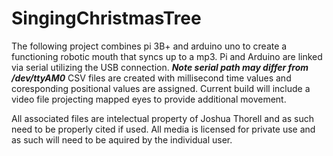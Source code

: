 # SingingChristmasTree

The following project combines pi 3B+ and arduino uno to create a functioning robotic mouth that syncs up to a mp3.
Pi and Arduino are linked via serial utilizing the USB connection. ***Note serial path may differ from /dev/ttyAM0***
CSV files are created with millisecond time values and coresponding positional values are assigned. 
Current build will include a video file projecting mapped eyes to provide additional movement.



All associated files are intelectual property of Joshua Thorell and as such need to be properly cited if used. 
All media is licensed for private use and as such will need to be aquired by the individual user.
